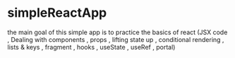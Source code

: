 # simpleReactApp
the main goal of this simple app is to practice the basics of react (JSX code , Dealing with components , props , lifting state up , conditional rendering , lists & keys , fragment , hooks , useState , useRef , portal)
